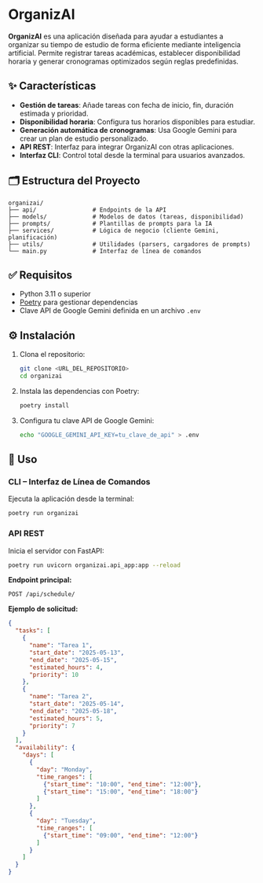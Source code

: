 # OrganizAI

**OrganizAI** es una aplicación diseñada para ayudar a estudiantes a organizar su tiempo de estudio de forma eficiente mediante inteligencia artificial. Permite registrar tareas académicas, establecer disponibilidad horaria y generar cronogramas optimizados según reglas predefinidas.

## ✨ Características

- **Gestión de tareas**: Añade tareas con fecha de inicio, fin, duración estimada y prioridad.
- **Disponibilidad horaria**: Configura tus horarios disponibles para estudiar.
- **Generación automática de cronogramas**: Usa Google Gemini para crear un plan de estudio personalizado.
- **API REST**: Interfaz para integrar OrganizAI con otras aplicaciones.
- **Interfaz CLI**: Control total desde la terminal para usuarios avanzados.

## 🗂️ Estructura del Proyecto

```plaintext
organizai/
├── api/                # Endpoints de la API
├── models/             # Modelos de datos (tareas, disponibilidad)
├── prompts/            # Plantillas de prompts para la IA
├── services/           # Lógica de negocio (cliente Gemini, planificación)
├── utils/              # Utilidades (parsers, cargadores de prompts)
└── main.py             # Interfaz de línea de comandos
```

## ✅ Requisitos

- Python 3.11 o superior
- [Poetry](https://python-poetry.org/) para gestionar dependencias
- Clave API de Google Gemini definida en un archivo `.env`

## ⚙️ Instalación

1. Clona el repositorio:
   ```bash
   git clone <URL_DEL_REPOSITORIO>
   cd organizai
   ```

2. Instala las dependencias con Poetry:
   ```bash
   poetry install
   ```

3. Configura tu clave API de Google Gemini:
   ```bash
   echo "GOOGLE_GEMINI_API_KEY=tu_clave_de_api" > .env
   ```

## 🚀 Uso

### CLI – Interfaz de Línea de Comandos

Ejecuta la aplicación desde la terminal:

```bash
poetry run organizai
```

### API REST

Inicia el servidor con FastAPI:

```bash
poetry run uvicorn organizai.api_app:app --reload
```

**Endpoint principal:**

```
POST /api/schedule/
```

**Ejemplo de solicitud:**

```json
{
  "tasks": [
    {
      "name": "Tarea 1",
      "start_date": "2025-05-13",
      "end_date": "2025-05-15",
      "estimated_hours": 4,
      "priority": 10
    },
    {
      "name": "Tarea 2",
      "start_date": "2025-05-14",
      "end_date": "2025-05-18",
      "estimated_hours": 5,
      "priority": 7
    }
  ],
  "availability": {
    "days": [
      {
        "day": "Monday",
        "time_ranges": [
          {"start_time": "10:00", "end_time": "12:00"},
          {"start_time": "15:00", "end_time": "18:00"}
        ]
      },
      {
        "day": "Tuesday",
        "time_ranges": [
          {"start_time": "09:00", "end_time": "12:00"}
        ]
      }
    ]
  }
}
```
